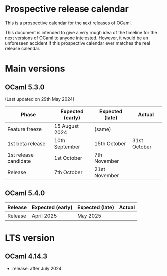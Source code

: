 # Prospective release calendar

This is a prospective calendar for the next releases of OCaml.

This document is intended to give a very rough idea of the timeline for the next
versions of OCaml to anyone interested. However, it would be an unforeseen
accident if this prospective calendar ever matches the real release calendar.


# Main versions

## OCaml 5.3.0
(Last updated on 29th May 2024)

|    Phase              | Expected (early) | Expected (late) | Actual        |
|-----------------------|------------------|-----------------|---------------|
| Feature freeze        | 15 August 2024   | (same)          |               |
| 1st beta release      | 10th September   | 15th October    | 31st October  |
| 1st release candidate | 1st October      | 7th November    |               |
| Release               | 7th October      | 21st November   |               |

## OCaml 5.4.0

|    Release            | Expected (early) | Expected (late)  | Actual      |
|-----------------------|------------------|------------------|-------------|
| Release               | April 2025       |  May 2025        |             |

# LTS version

## OCaml 4.14.3

- release: after July 2024
